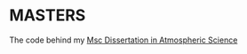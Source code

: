 # MASTERS


The code behind my [Msc Dissertation in Atmospheric Science](https://petemarsh.com/masters/full-text)

